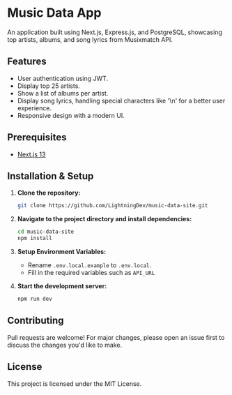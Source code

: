 # Music Data App

An application built using Next.js, Express.js, and PostgreSQL, showcasing top artists, albums, and song lyrics from Musixmatch API.

## Features

- User authentication using JWT.
- Display top 25 artists.
- Show a list of albums per artist.
- Display song lyrics, handling special characters like '\n' for a better user experience.
- Responsive design with a modern UI.

## Prerequisites

- [Next.js 13](https://nextjs.org/docs/getting-started/installation)

## Installation & Setup

1. **Clone the repository:**

   ```bash
   git clone https://github.com/LightningDev/music-data-site.git
   ```

2. **Navigate to the project directory and install dependencies:**

   ```bash
   cd music-data-site
   npm install
   ```

3. **Setup Environment Variables:**

   - Rename `.env.local.example` to `.env.local`.
   - Fill in the required variables such as `API_URL`

4. **Start the development server:**
   ```bash
   npm run dev
   ```

## Contributing

Pull requests are welcome! For major changes, please open an issue first to discuss the changes you'd like to make.

## License

This project is licensed under the MIT License.
